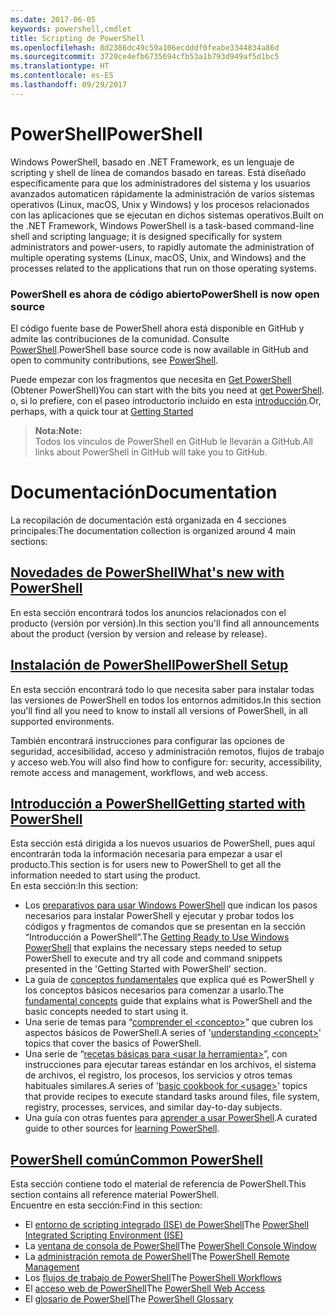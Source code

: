```yaml
---
ms.date: 2017-06-05
keywords: powershell,cmdlet
title: Scripting de PowerShell
ms.openlocfilehash: 8d2386dc49c59a106ecdddf0feabe3344834a86d
ms.sourcegitcommit: 3720ce4efb6735694cfb53a1b793d949af5d1bc5
ms.translationtype: HT
ms.contentlocale: es-ES
ms.lasthandoff: 09/29/2017
---
```

# <a name="powershell"></a><span data-ttu-id="9c4f9-103">PowerShell</span><span class="sxs-lookup"><span data-stu-id="9c4f9-103">PowerShell</span></span>

<span data-ttu-id="9c4f9-104">Windows PowerShell, basado en .NET Framework, es un lenguaje de scripting y shell de línea de comandos basado en tareas. Está diseñado específicamente para que los administradores del sistema y los usuarios avanzados automaticen rápidamente la administración de varios sistemas operativos (Linux, macOS, Unix y Windows) y los procesos relacionados con las aplicaciones que se ejecutan en dichos sistemas operativos.</span><span class="sxs-lookup"><span data-stu-id="9c4f9-104">Built on the .NET Framework, Windows PowerShell is a task-based command-line shell and scripting language; it is designed specifically for system administrators and power-users, to rapidly automate the administration of multiple operating systems (Linux, macOS, Unix, and Windows) and the processes related to the applications that run on those operating systems.</span></span>

### <a name="powershell-is-now-open-source"></a><span data-ttu-id="9c4f9-105">PowerShell es ahora de código abierto</span><span class="sxs-lookup"><span data-stu-id="9c4f9-105">PowerShell is now open source</span></span>

<span data-ttu-id="9c4f9-106">El código fuente base de PowerShell ahora está disponible en GitHub y admite las contribuciones de la comunidad. Consulte [PowerShell](https://github.com/powershell/powershell).</span><span class="sxs-lookup"><span data-stu-id="9c4f9-106">PowerShell base source code is now available in GitHub and open to community contributions, see [PowerShell](https://github.com/powershell/powershell).</span></span>

<span data-ttu-id="9c4f9-107">Puede empezar con los fragmentos que necesita en [Get PowerShell](https://github.com/PowerShell/PowerShell#get-powershell) (Obtener PowerShell)</span><span class="sxs-lookup"><span data-stu-id="9c4f9-107">You can start with the bits you need at [get PowerShell](https://github.com/PowerShell/PowerShell#get-powershell).</span></span>
<span data-ttu-id="9c4f9-108">o, si lo prefiere, con el paseo introductorio incluido en esta [introducción](https://github.com/PowerShell/PowerShell/blob/master/docs/learning-powershell).</span><span class="sxs-lookup"><span data-stu-id="9c4f9-108">Or, perhaps, with a quick tour at [Getting Started](https://github.com/PowerShell/PowerShell/blob/master/docs/learning-powershell)</span></span>

> <span data-ttu-id="9c4f9-109">**Nota:**</span><span class="sxs-lookup"><span data-stu-id="9c4f9-109">**Note:**</span></span>  
> <span data-ttu-id="9c4f9-110">Todos los vínculos de PowerShell en GitHub le llevarán a GitHub.</span><span class="sxs-lookup"><span data-stu-id="9c4f9-110">All links about PowerShell in GitHub will take you to GitHub.</span></span>

# <a name="documentation"></a><span data-ttu-id="9c4f9-111">Documentación</span><span class="sxs-lookup"><span data-stu-id="9c4f9-111">Documentation</span></span>

<span data-ttu-id="9c4f9-112">La recopilación de documentación está organizada en 4 secciones principales:</span><span class="sxs-lookup"><span data-stu-id="9c4f9-112">The documentation collection is organized around 4 main sections:</span></span>

## <a name="whats-new-with-powershellwhats-newwhat-s-new-with-powershellmd"></a>[<span data-ttu-id="9c4f9-113">Novedades de PowerShell</span><span class="sxs-lookup"><span data-stu-id="9c4f9-113">What's new with PowerShell</span></span>](whats-new/What-s-New-With-PowerShell.md)
<span data-ttu-id="9c4f9-114">En esta sección encontrará todos los anuncios relacionados con el producto (versión por versión).</span><span class="sxs-lookup"><span data-stu-id="9c4f9-114">In this section you'll find all announcements about the product (version by version and release by release).</span></span>

## <a name="powershell-setupsetupsetup-referencemd"></a>[<span data-ttu-id="9c4f9-115">Instalación de PowerShell</span><span class="sxs-lookup"><span data-stu-id="9c4f9-115">PowerShell Setup</span></span>](setup/setup-reference.md)
<span data-ttu-id="9c4f9-116">En esta sección encontrará todo lo que necesita saber para instalar todas las versiones de PowerShell en todos los entornos admitidos.</span><span class="sxs-lookup"><span data-stu-id="9c4f9-116">In this section you'll find all you need to know to install all versions of PowerShell, in all supported environments.</span></span>  

<span data-ttu-id="9c4f9-117">También encontrará instrucciones para configurar las opciones de seguridad, accesibilidad, acceso y administración remotos, flujos de trabajo y acceso web.</span><span class="sxs-lookup"><span data-stu-id="9c4f9-117">You will also find how to configure for: security, accessibility, remote access and management, workflows, and web access.</span></span>

## <a name="getting-started-with-powershellgetting-startedgetting-started-with-windows-powershellmd"></a>[<span data-ttu-id="9c4f9-118">Introducción a PowerShell</span><span class="sxs-lookup"><span data-stu-id="9c4f9-118">Getting started with PowerShell</span></span>](getting-started/Getting-Started-with-Windows-PowerShell.md)
<span data-ttu-id="9c4f9-119">Esta sección está dirigida a los nuevos usuarios de PowerShell, pues aquí encontrarán toda la información necesaria para empezar a usar el producto.</span><span class="sxs-lookup"><span data-stu-id="9c4f9-119">This section is for users new to PowerShell to get all the information needed to start using the product.</span></span>  
<span data-ttu-id="9c4f9-120">En esta sección:</span><span class="sxs-lookup"><span data-stu-id="9c4f9-120">In this section:</span></span>
- <span data-ttu-id="9c4f9-121">Los [preparativos para usar Windows PowerShell](getting-started/Getting-Ready-to-Use-Windows-PowerShell.md) que indican los pasos necesarios para instalar PowerShell y ejecutar y probar todos los códigos y fragmentos de comandos que se presentan en la sección “Introducción a PowerShell”.</span><span class="sxs-lookup"><span data-stu-id="9c4f9-121">The [Getting Ready to Use Windows PowerShell](getting-started/Getting-Ready-to-Use-Windows-PowerShell.md) that explains the necessary steps needed to setup PowerShell to execute and try all code and command snippets presented in the 'Getting Started with PowerShell' section.</span></span>
- <span data-ttu-id="9c4f9-122">La guía de [conceptos fundamentales](getting-started/fundamental-concepts.md) que explica qué es PowerShell y los conceptos básicos necesarios para comenzar a usarlo.</span><span class="sxs-lookup"><span data-stu-id="9c4f9-122">The [fundamental concepts](getting-started/fundamental-concepts.md) guide that explains what is PowerShell and the basic concepts needed to start using it.</span></span>
- <span data-ttu-id="9c4f9-123">Una serie de temas para “[comprender el &lt;concepto&gt;](getting-started/understanding-concepts-reference.md)” que cubren los aspectos básicos de PowerShell.</span><span class="sxs-lookup"><span data-stu-id="9c4f9-123">A series of '[understanding &lt;concept&gt;](getting-started/understanding-concepts-reference.md)' topics that cover the basics of PowerShell.</span></span>
- <span data-ttu-id="9c4f9-124">Una serie de “[recetas básicas para &lt;usar la herramienta&gt;](getting-started/cookbooks/basic-cookbooks-reference.md)”, con instrucciones para ejecutar tareas estándar en los archivos, el sistema de archivos, el registro, los procesos, los servicios y otros temas habituales similares.</span><span class="sxs-lookup"><span data-stu-id="9c4f9-124">A series of '[basic cookbook for &lt;usage&gt;](getting-started/cookbooks/basic-cookbooks-reference.md)' topics that provide recipes to execute standard tasks around files, file system, registry, processes, services, and similar day-to-day subjects.</span></span>
- <span data-ttu-id="9c4f9-125">Una guía con otras fuentes para [aprender a usar PowerShell](getting-started/more-powershell-learning.md).</span><span class="sxs-lookup"><span data-stu-id="9c4f9-125">A curated guide to other sources for [learning PowerShell](getting-started/more-powershell-learning.md).</span></span>

## <a name="common-powershellcore-powershellcore-powershellmd"></a>[<span data-ttu-id="9c4f9-126">PowerShell común</span><span class="sxs-lookup"><span data-stu-id="9c4f9-126">Common PowerShell</span></span>](core-powershell/core-powershell.md)
<span data-ttu-id="9c4f9-127">Esta sección contiene todo el material de referencia de PowerShell.</span><span class="sxs-lookup"><span data-stu-id="9c4f9-127">This section contains all reference material PowerShell.</span></span>  
<span data-ttu-id="9c4f9-128">Encuentre en esta sección:</span><span class="sxs-lookup"><span data-stu-id="9c4f9-128">Find in this section:</span></span>
- <span data-ttu-id="9c4f9-129">El [entorno de scripting integrado \(ISE\) de PowerShell](core-powershell/ise-guide.md)</span><span class="sxs-lookup"><span data-stu-id="9c4f9-129">The [PowerShell Integrated Scripting Environment \(ISE\)](core-powershell/ise-guide.md)</span></span>
- <span data-ttu-id="9c4f9-130">La [ventana de consola de PowerShell](core-powershell/console-guide.md)</span><span class="sxs-lookup"><span data-stu-id="9c4f9-130">The [PowerShell Console Window](core-powershell/console-guide.md)</span></span>
- <span data-ttu-id="9c4f9-131">La [administración remota de PowerShell](core-powershell/Running-Remote-Commands.md)</span><span class="sxs-lookup"><span data-stu-id="9c4f9-131">The [PowerShell Remote Management](core-powershell/Running-Remote-Commands.md)</span></span>
- <span data-ttu-id="9c4f9-132">Los [flujos de trabajo de PowerShell](core-powershell/workflows-guide.md)</span><span class="sxs-lookup"><span data-stu-id="9c4f9-132">The [PowerShell Workflows](core-powershell/workflows-guide.md)</span></span>
- <span data-ttu-id="9c4f9-133">El [acceso web de PowerShell](core-powershell/web-access.md)</span><span class="sxs-lookup"><span data-stu-id="9c4f9-133">The [PowerShell Web Access](core-powershell/web-access.md)</span></span>
- <span data-ttu-id="9c4f9-134">El [glosario de PowerShell](Windows-PowerShell-Glossary.md)</span><span class="sxs-lookup"><span data-stu-id="9c4f9-134">The [PowerShell Glossary](Windows-PowerShell-Glossary.md)</span></span>

